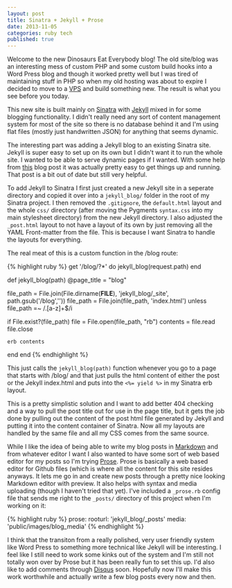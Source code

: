```yaml
---
layout: post
title: Sinatra + Jekyll + Prose
date: 2013-11-05
categories: ruby tech
published: true
---
```


Welcome to the new Dinosaurs Eat Everybody blog! The old site/blog was an interesting mess of custom PHP and some custom build hooks into a Word Press blog and though it worked pretty well but I was tired of maintaining stuff in PHP so when my old hosting was about to expire I decided to move to a [VPS](https://www.digitalocean.com/) and build something new. The result is what you see before you today.

This new site is built mainly on [Sinatra](http://www.sinatrarb.com/ "I like my web frameworks like I like my brews, micro.") with [Jekyll](http://jekyllrb.com/ "a static file blogging platform") mixed in for some blogging functionality.  I didn't really need any sort of content management system for most of the site so there is no database behind it and I'm using flat files (mostly just handwritten JSON) for anything that seems dynamic.

The interesting part was adding a Jekyll blog to an existing Sinatra site. Jekyll is super easy to set up on its own but I didn't want it to run the whole site. I wanted to be able to serve dynamic pages if I wanted.  With some help from [this](http://derekeder.com/blog/hello-world-setting-up-a-jekyll-blog-in-sinatra) blog post it was actually pretty easy to get things up and running.  That post is a bit out of date but still very helpful.  

To add Jekyll to Sinatra I first just created a new Jekyll site in a seperate directory and copied it over into a `jekyll_blog/` folder in the root of my Sinatra project. I then removed the `.gitignore`, the `default.html` layout and the whole `css/` directory (after moving the Pygments `syntax.css` into my main stylesheet directory) from the new Jekyll directory. I also adjusted the `_post.html` layout to not have a layout of its own by just removing all the YAML Front-matter from the file. This is because I want Sinatra to handle the layouts for everything.

The real meat of this is a custom function in the /blog route:

{% highlight ruby %}
get '/blog/?*' do
	jekyll_blog(request.path)
end

def jekyll_blog(path)
  @page_title = "blog"

  file_path = File.join(File.dirname(__FILE__), 'jekyll_blog/_site',  path.gsub('/blog',''))
  file_path = File.join(file_path, 'index.html') unless file_path =~ /\.[a-z]+$/i 

  if File.exist?(file_path)
    file = File.open(file_path, "rb")
    contents = file.read
    file.close

    erb contents
  end
end
{% endhighlight %}

This just calls the `jekyll_blog(path)` function whenever you go to a page that starts with /blog/ and that just pulls the html content of either the post or the Jekyll index.html and puts into the `<%= yield %>` in my Sinatra erb layout.

This is a pretty simplistic solution and I want to add better 404 checking and a way to pull the post title out for use in the page title, but it gets the job done by pulling out the content of the post html file generated by Jekyll and putting it into the content container of Sinatra.  Now all my layouts are handled by the same file and all my CSS comes from the same source.

While I like the idea of being able to write my blog posts in [Markdown](http://daringfireball.net/projects/markdown/) and from whatever editor I want I also wanted to have some sort of web based editor for my posts so I'm trying [Prose](http://prose.io/). Prose is basically a web based editor for Github files (which is where all the content for this site resides anyways.  It lets me go in and create new posts through a pretty nice looking Markdown editor with preview. It also helps with syntax and media uploading (though I haven't tried that yet).  I've included a `_prose.rb` config file that sends me right to the `_posts/` directory of this project when I'm working on it:

{% highlight ruby %}
prose:
  rooturl: 'jekyll_blog/_posts'
  media: 'public/images/blog_media'
{% endhighlight %}

I think that the transiton from a really polished, very user friendly system like Word Press to something more technical like Jekyll will be interesting. I feel like I still need to work some kinks out of the system and I'm still not totally won over by Prose but it has been really fun to set this up. I'd also like to add comments through [Disqus](http://disqus.com/) soon. Hopefully now I'll make this work worthwhile and actually write a few blog posts every now and then.

